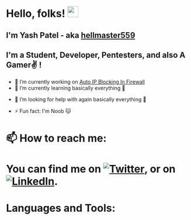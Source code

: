 # Hello, folks! <img src="https://raw.githubusercontent.com/MartinHeinz/MartinHeinz/master/wave.gif" width="30px">
<!--
**hellmaster559/hellmaster559** is a ✨ _special_ ✨ repository because its `README.md` (this file) appears on your GitHub profile.

Here are some ideas to get you started:
-->
## I'm Yash Patel - aka [hellmaster559](https://github.com/hellmaster559)

## I'm a Student, Developer, Pentesters, and also A Gamer✌️ !

- 🔭 I’m currently working on [Auto IP Blocking In Firewall](https://github.com/hellmaster559/ip-reputation-and-ip-block-for-firewall)
- 🌱 I’m currently learning basically everything 🤭
<!--
- 👯 I’m looking to collaborate 
-->
- 🤔 I’m looking for help with again basically everything 🤭
<!--
- 💬 Ask me about ...
- 😄 Pronouns: ...
-->
- ⚡ Fun fact: I'm Noob 😽
# 📫 How to reach me:
<!-- Actual text -->
#  You can find me on [![Twitter][1.2]][1], or on [![LinkedIn][2.2]][2].

<!-- Icons -->

[1.2]: http://i.imgur.com/wWzX9uB.png (twitter icon without padding)
[2.2]: https://raw.githubusercontent.com/MartinHeinz/MartinHeinz/master/linkedin-3-16.png

<!-- Links to your social media accounts -->

[1]: https://twitter.com/YashPatel559
[2]: https://www.linkedin.com/in/yash-patel-163333181/

# Languages and Tools:
